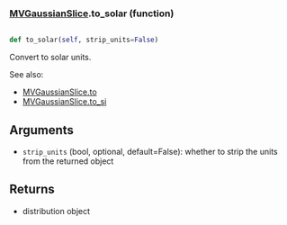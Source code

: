 ### [MVGaussianSlice](MVGaussianSlice.md).to_solar (function)


```py

def to_solar(self, strip_units=False)

```



Convert to solar units.

See also:

* [MVGaussianSlice.to](MVGaussianSlice.to.md)
* [MVGaussianSlice.to_si](MVGaussianSlice.to_si.md)

Arguments
------------
* `strip_units` (bool, optional, default=False): whether to strip the
    units from the returned object

Returns
-------------
* distribution object

